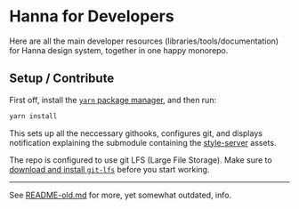 # Hanna for Developers

Here are all the main developer resources (libraries/tools/documentation) for
Hanna design system, together in one happy monorepo.

## Setup / Contribute

First off, install the [`yarn` package manager](https://yarnpkg.com/), and
then run:

```sh
yarn install
```

This sets up all the neccessary githooks, configures git, and displays
notification explaining the submodule containing the
[style-server](https://styles.reykjavik.is) assets.

The repo is configured to use git LFS (Large File Storage). Make sure to
[download and install `git-lfs`](https://git-lfs.github.com/) before you start
working.

---

See [README-old.md](README-old.md) for more, yet somewhat outdated, info.
